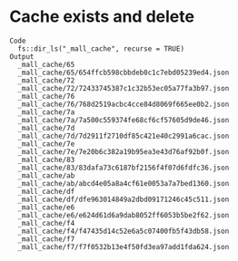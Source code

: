 # Cache exists and delete

    Code
      fs::dir_ls("_mall_cache", recurse = TRUE)
    Output
      _mall_cache/65
      _mall_cache/65/654ffcb598cbbdeb0c1c7ebd05239ed4.json
      _mall_cache/72
      _mall_cache/72/72433745387c1c32b53ec05a77fa3b97.json
      _mall_cache/76
      _mall_cache/76/768d2519acbc4cce84d8069f665ee0b2.json
      _mall_cache/7a
      _mall_cache/7a/7a500c559374fe68cf6cf57605d9de46.json
      _mall_cache/7d
      _mall_cache/7d/7d2911f2710df85c421e40c2991a6cac.json
      _mall_cache/7e
      _mall_cache/7e/7e20b6c382a19b95ea3e43d76af92b0f.json
      _mall_cache/83
      _mall_cache/83/83dafa73c6187bf2156f4f07d6fdfc36.json
      _mall_cache/ab
      _mall_cache/ab/abcd4e05a8a4cf61e0053a7a7bed1360.json
      _mall_cache/df
      _mall_cache/df/dfe963014849a2dbd09171246c45c511.json
      _mall_cache/e6
      _mall_cache/e6/e624d61d6a9dab8052ff6053b5be2f62.json
      _mall_cache/f4
      _mall_cache/f4/f47435d14c52e6a5c07400fb5f43db58.json
      _mall_cache/f7
      _mall_cache/f7/f7f0532b13e4f50fd3ea97add1fda624.json

